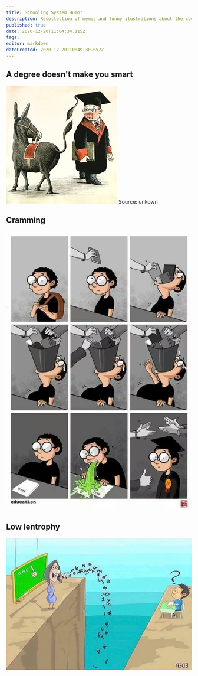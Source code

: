 ```yaml
---
title: Schooling System Humor
description: Recollection of memes and funny ilustrations about the coerced schooling system, learning an related.
published: true
date: 2020-12-20T11:04:34.115Z
tags: 
editor: markdown
dateCreated: 2020-12-20T10:49:30.657Z
---
```


## A degree doesn't make you smart
![a_degree_doesnt_make_you_smakrt.jpg](/blogs/humor/a_degree_doesnt_make_you_smakrt.jpg)
Source: unkown


## Cramming 
![cramming_throw_up.jpg](/blogs/humor/cramming_throw_up.jpg)

## Low lentrophy
![lentrophy_comic.jpg](/blogs/humor/lentrophy_comic.jpg)